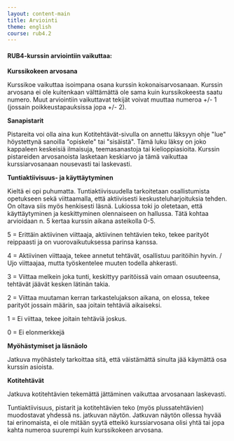 ```yaml
---
layout: content-main
title: Arviointi
theme: english
course: rub4.2
---
```


#### RUB4-kurssin arviointiin vaikuttaa:

**Kurssikokeen arvosana**

Kurssikoe vaikuttaa isoimpana osana kurssin kokonaisarvosanaan. Kurssin arvosana ei ole kuitenkaan välttämättä ole
sama kuin kurssikokeesta saatu numero. Muut arviointiin vaikuttavat tekijät voivat muuttaa numeroa +/- 1 (jossain
poikkeustapauksissa jopa +/- 2).

**Sanapistarit**

Pistareita voi olla aina kun Kotitehtävät-sivulla on annettu läksyyn ohje "lue" höystettynä sanoilla "opiskele" tai
"sisäistä". Tämä luku läksy on joko kappaleen keskeisiä ilmaisuja, teemasanastoja tai kielioppiasioita. Kurssin
pistareiden arvosanoista lasketaan keskiarvo ja tämä vaikuttaa kurssiarvosanaan nousevasti tai laskevasti.

**Tuntiaktiivisuus- ja käyttäytyminen**

Kieltä ei opi puhumatta. Tuntiaktiivisuudella tarkoitetaan osallistumista opetukseen sekä viittaamalla, että
aktiivisesti keskusteluharjoituksia tehden. On oltava siis myös henkisesti läsnä. Lukiossa toki jo oletetaan, että
käyttäytyminen ja keskittyminen olennaiseen on hallussa. Tätä kohtaa arvioidaan n. 5 kertaa kurssin aikana asteikolla
0-5.

5 = Erittäin aktiivinen viittaaja, aktiivinen tehtävien teko, tekee parityöt reippaasti ja on vuorovaikutuksessa
parinsa kanssa.

4 = Aktiivinen viittaaja, tekee annetut tehtävät, osallistuu paritöihin hyvin. / Ujo viittaajaa, mutta työskentelee
muuten todella ahkerasti.

3 = Viittaa melkein joka tunti, keskittyy paritöissä vain omaan osuuteensa, tehtävät jäävät kesken lätinän takia.

2 = Viittaa muutaman kerran tarkastelujakson aikana, on elossa, tekee parityöt jossain määrin, saa joitain tehtäviä
aikaiseksi.

1 = Ei viittaa, tekee joitain tehtäviä joskus.

0 = Ei elonmerkkejä

**Myöhästymiset ja läsnäolo**

Jatkuva myöhästely tarkoittaa sitä, että väistämättä sinulta jää käymättä osa kurssin asioista.

**Kotitehtävät**

Jatkuva kotitehtävien tekemättä jättäminen vaikuttaa arvosanaan laskevasti.

Tuntiaktiivisuus, pistarit ja kotitehtävien teko (myös plussatehtävien) muodostavat yhdessä ns. jatkuvan näytön.
Jatkuvan näytön ollessa hyvää tai erinomaista, ei ole mitään syytä etteikö kurssiarvosana olisi yhtä tai jopa kahta
numeroa suurempi kuin kurssikokeen arvosana.
